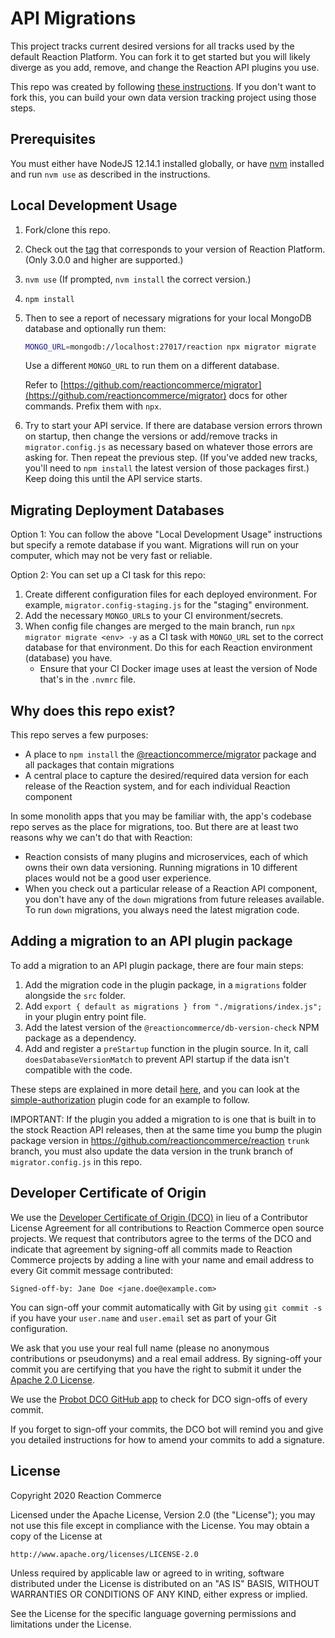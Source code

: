 # API Migrations

This project tracks current desired versions for all tracks used by the default Reaction Platform. You can fork it to get started but you will likely diverge as you add, remove, and change the Reaction API plugins you use.

This repo was created by following [these instructions](https://github.com/reactioncommerce/migrator#usage). If you don't want to fork this, you can build your own data version tracking project using those steps.

## Prerequisites

You must either have NodeJS 12.14.1 installed globally, or have [nvm](https://github.com/nvm-sh/nvm) installed and run `nvm use` as described in the instructions.

## Local Development Usage

1. Fork/clone this repo.
2. Check out the [tag](https://github.com/reactioncommerce/api-migrations/tags) that corresponds to your version of Reaction Platform. (Only 3.0.0 and higher are supported.)
3. `nvm use` (If prompted, `nvm install` the correct version.)
4. `npm install`
5. Then to see a report of necessary migrations for your local MongoDB database and optionally run them:

    ```sh
    MONGO_URL=mongodb://localhost:27017/reaction npx migrator migrate
    ```

    Use a different `MONGO_URL` to run them on a different database.

    Refer to [https://github.com/reactioncommerce/migrator](https://github.com/reactioncommerce/migrator) docs for other commands. Prefix them with `npx`.
6. Try to start your API service. If there are database version errors thrown on startup, then change the versions or add/remove tracks in `migrator.config.js` as necessary based on whatever those errors are asking for. Then repeat the previous step. (If you've added new tracks, you'll need to `npm install` the latest version of those packages first.) Keep doing this until the API service starts.

## Migrating Deployment Databases

Option 1: You can follow the above "Local Development Usage" instructions but specify a remote database if you want. Migrations will run on your computer, which may not be very fast or reliable.

Option 2: You can set up a CI task for this repo:

1. Create different configuration files for each deployed environment. For example, `migrator.config-staging.js` for the "staging" environment.
2. Add the necessary `MONGO_URL`s to your CI environment/secrets.
3. When config file changes are merged to the main branch, run `npx migrator migrate <env> -y` as a CI task with `MONGO_URL` set to the correct database for that environment. Do this for each Reaction environment (database) you have.
    - Ensure that your CI Docker image uses at least the version of Node that's in the `.nvmrc` file.

## Why does this repo exist?

This repo serves a few purposes:
- A place to `npm install` the [@reactioncommerce/migrator](https://github.com/reactioncommerce/migrator) package and all packages that contain migrations
- A central place to capture the desired/required data version for each release of the Reaction system, and for each individual Reaction component

In some monolith apps that you may be familiar with, the app's codebase repo serves as the place for migrations, too. But there are at least two reasons why we can't do that with Reaction:
- Reaction consists of many plugins and microservices, each of which owns their own data versioning. Running migrations in 10 different places would not be a good user experience.
- When you check out a particular release of a Reaction API component, you don't have any of the `down` migrations from future releases available. To run `down` migrations, you always need the latest migration code.

## Adding a migration to an API plugin package
To add a migration to an API plugin package, there are four main steps:

1. Add the migration code in the plugin package, in a `migrations` folder alongside the `src` folder.
2. Add `export { default as migrations } from "./migrations/index.js";` in your plugin entry point file.
3. Add the latest version of the `@reactioncommerce/db-version-check` NPM package as a dependency.
4. Add and register a `preStartup` function in the plugin source. In it, call `doesDatabaseVersionMatch` to prevent API startup if the data isn't compatible with the code.

These steps are explained in more detail [here](https://github.com/reactioncommerce/migrator#how-to-publish-a-package-with-migrations), and you can look at the [simple-authorization](https://github.com/reactioncommerce/plugin-simple-authorization) plugin code for an example to follow.

IMPORTANT: If the plugin you added a migration to is one that is built in to the stock Reaction API releases, then at the same time you bump the plugin package version in https://github.com/reactioncommerce/reaction `trunk` branch, you must also update the data version in the trunk branch of `migrator.config.js` in this repo.

## Developer Certificate of Origin
We use the [Developer Certificate of Origin (DCO)](https://developercertificate.org/) in lieu of a Contributor License Agreement for all contributions to Reaction Commerce open source projects. We request that contributors agree to the terms of the DCO and indicate that agreement by signing-off all commits made to Reaction Commerce projects by adding a line with your name and email address to every Git commit message contributed:
```
Signed-off-by: Jane Doe <jane.doe@example.com>
```

You can sign-off your commit automatically with Git by using `git commit -s` if you have your `user.name` and `user.email` set as part of your Git configuration.

We ask that you use your real full name (please no anonymous contributions or pseudonyms) and a real email address. By signing-off your commit you are certifying that you have the right to submit it under the [Apache 2.0 License](./LICENSE).

We use the [Probot DCO GitHub app](https://github.com/apps/dco) to check for DCO sign-offs of every commit.

If you forget to sign-off your commits, the DCO bot will remind you and give you detailed instructions for how to amend your commits to add a signature.

## License
Copyright 2020 Reaction Commerce

Licensed under the Apache License, Version 2.0 (the "License");
you may not use this file except in compliance with the License.
You may obtain a copy of the License at

    http://www.apache.org/licenses/LICENSE-2.0

Unless required by applicable law or agreed to in writing, software
distributed under the License is distributed on an "AS IS" BASIS,
WITHOUT WARRANTIES OR CONDITIONS OF ANY KIND, either express or implied.

See the License for the specific language governing permissions and
limitations under the License.
